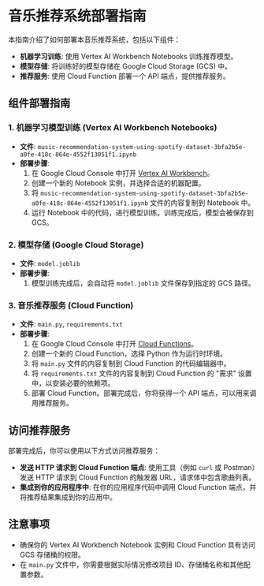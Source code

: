 # 音乐推荐系统部署指南

本指南介绍了如何部署本音乐推荐系统，包括以下组件：

*   **机器学习训练**: 使用 Vertex AI Workbench Notebooks 训练推荐模型。
*   **模型存储**: 将训练好的模型存储在 Google Cloud Storage (GCS) 中。
*   **推荐服务**: 使用 Cloud Function 部署一个 API 端点，提供推荐服务。 

## 组件部署指南

### 1. 机器学习模型训练 (Vertex AI Workbench Notebooks)

*   **文件**: `music-recommendation-system-using-spotify-dataset-3bfa2b5e-a0fe-418c-864e-4552f13051f1.ipynb`
*   **部署步骤**:
    1.  在 Google Cloud Console 中打开 [Vertex AI Workbench](https://console.cloud.google.com/vertex-ai/workbench)。
    2.  创建一个新的 Notebook 实例，并选择合适的机器配置。
    3.  将 `music-recommendation-system-using-spotify-dataset-3bfa2b5e-a0fe-418c-864e-4552f13051f1.ipynb` 文件的内容复制到 Notebook 中。
    4.  运行 Notebook 中的代码，进行模型训练。训练完成后，模型会被保存到 GCS。

### 2. 模型存储 (Google Cloud Storage)

*   **文件**: `model.joblib`
*   **部署步骤**:
    1.  模型训练完成后，会自动将 `model.joblib` 文件保存到指定的 GCS 路径。

### 3. 音乐推荐服务 (Cloud Function)

*   **文件**: `main.py`, `requirements.txt`
*   **部署步骤**:
    1.  在 Google Cloud Console 中打开 [Cloud Functions](https://console.cloud.google.com/functions)。
    2.  创建一个新的 Cloud Function，选择 Python 作为运行时环境。
    3.  将 `main.py` 文件的内容复制到 Cloud Function 的代码编辑器中。
    4.  将 `requirements.txt` 文件的内容复制到 Cloud Function 的 "需求" 设置中，以安装必要的依赖项。
    5.  部署 Cloud Function。部署完成后，你将获得一个 API 端点，可以用来调用推荐服务。

## 访问推荐服务

部署完成后，你可以使用以下方式访问推荐服务：

*   **发送 HTTP 请求到 Cloud Function 端点**: 使用工具（例如 `curl` 或 Postman）发送 HTTP 请求到 Cloud Function 的触发器 URL，请求体中包含歌曲列表。
*   **集成到你的应用程序中**: 在你的应用程序代码中调用 Cloud Function 端点，并将推荐结果集成到你的应用中。 

## 注意事项

*   确保你的 Vertex AI Workbench Notebook 实例和 Cloud Function 具有访问 GCS 存储桶的权限。
*   在 `main.py` 文件中，你需要根据实际情况修改项目 ID、存储桶名称和其他配置参数。
